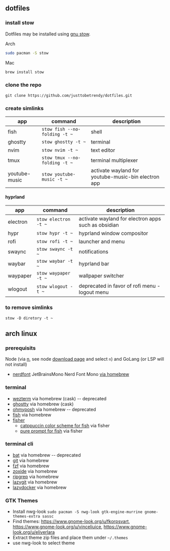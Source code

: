 ## dotfiles

### install stow

Dotfiles may be installed using [gnu stow](https://www.gnu.org/software/stow/).

Arch
```bash
sudo pacman -S stow
```

Mac
```bash
brew install stow
```

### clone the repo

```
git clone https://github.com/justtobetrendy/dotfiles.git 
```

### create simlinks 


| app | command | description |
| - | - | - |
| fish | `stow fish --no-folding -t ~` | shell |
| ghostty | `stow ghostty -t ~` | terminal | 
| nvim | `stow nvim -t ~` | text editor |
| tmux | `stow tmux --no-folding -t ~` | terminal multiplexer |
| youtube-music | `stow youtube-music -t ~` | activate wayland for youtube-music-bin electron app |


#### hyprland


| app | command | description |
| - | - | - |
| electron | `stow electron -t ~` | activate wayland for electron apps such as obsidian |
| hypr | `stow hypr -t ~` | hyprland window compositor |
| rofi | `stow rofi -t ~` | launcher and menu |
| swaync | `stow swaync -t ~` | notifications |
| waybar | `stow waybar -t ~` | hyprland bar |
| waypaper | `stow waypaper -t ~` | wallpaper switcher |
| wlogout | `stow wlogout -t ~` | deprecated in favor of rofi menu - logout menu |

### to remove simlinks

`stow -D diretory -t ~`

## arch linux

### prerequisits

Node (via [n](https://github.com/tj/n), see node [download page](https://nodejs.org/en/download) and select `n`) and GoLang (or LSP will not install)

- [nerdfont](https://www.nerdfonts.com/) JetBrainsMono Nerd Font Mono [via homebrew](https://formulae.brew.sh/cask/font-jetbrains-mono-nerd-font)

### terminal

- [wezterm](https://wezfurlong.org/wezterm/index.html) via homebrew (cask) -- deprecated
- [ghostty](https://ghostty.org/) via homebrew (cask)
- [ohmyposh](https://ohmyposh.dev/) via homebrew -- deprecated
- [fish](https://fishshell.com/) via homebrew
- [fisher](https://github.com/jorgebucaran/fisher)
    - [catppuccin color scheme for fish](https://github.com/catppuccin/fish) via fisher
    - [pure prompt for fish](https://github.com/pure-fish/pure) via fisher

### terminal cli

- [bat](https://github.com/sharkdp/bat) via homebrew -- deprecated
- [git](https://git-scm.com/downloads) via homebrew
- [fzf](https://github.com/junegunn/fzf) via homebrew
- [zoxide](https://github.com/ajeetdsouza/zoxide) via homebrew
- [ripgrep](https://github.com/BurntSushi/ripgrep) via homebrew
- [lazygit](https://github.com/jesseduffield/lazygit) via homebrew
- [lazydocker](https://github.com/jesseduffield/lazydocker) via homebrew
 
### GTK Themes

- Install nwg-look `sudo pacman -S nwg-look gtk-engine-murrine gnome-themes-extra sassc`
- Find themes: https://www.gnome-look.org/u/fkorpsvart, https://www.gnome-look.org/u/vinceliuice, https://www.gnome-look.org/u/eliverlara
- Extract theme zip files and place them under `~/.themes`
- use nwg-look to select theme
